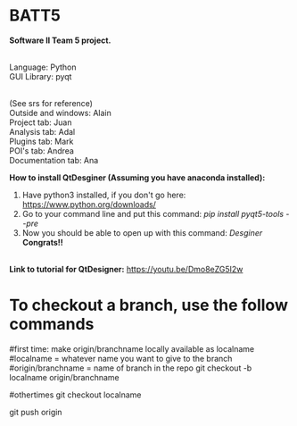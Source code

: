 # BATT5
<b>Software II Team 5 project.<br><br></b>

Language: Python<br>
GUI Library: pyqt<br><br>

(See srs for reference)<br>
Outside and windows: Alain<br>
Project tab: Juan<br>
Analysis tab: Adal<br>
Plugins tab: Mark<br>
POI's tab: Andrea<br>
Documentation tab: Ana<br>

<b>How to install QtDesginer (Assuming you have anaconda installed):</b> <br>
1. Have python3 installed, if you don't go here: https://www.python.org/downloads/ <br>
2. Go to your command line and put this command: <i>pip install pyqt5-tools --pre</i> <br>
3. Now you should be able to open up with this command: <i>Desginer</i> <br>
<b>Congrats!!</b><br><br>

<b>Link to tutorial for QtDesigner:</b> https://youtu.be/Dmo8eZG5I2w

# To checkout a branch, use the follow commands

#first time: make origin/branchname locally available as localname
#localname = whatever name you want to give to the branch
#origin/branchname = name of branch in the repo
git checkout -b localname origin/branchname 

#othertimes 
git checkout localname 

git push origin
